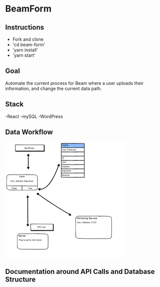 # BeamForm

## Instructions 
 - Fork and clone
 - 'cd beam-form'
 - 'yarn install'
 - 'yarn start'

## Goal

Automate the current process for Beam where a user uploads their information, and change the current data path. 

## Stack

-React 
-mySQL
-WordPress

## Data Workflow 

<img src='./beam-form/data_workflow.png' /> 

## Documentation around API Calls and Database Structure

 
